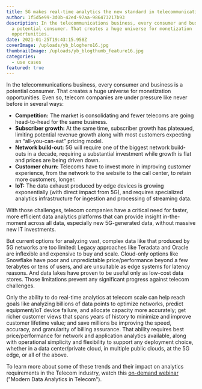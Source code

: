 ```yaml
---
title: 5G makes real-time analytics the new standard in telecommunications
author: 1f5d5e99-3d0b-42ed-97aa-986473217b93
description: In the telecommunications business, every consumer and business is
  a potential consumer. That creates a huge universe for monetization
  opportunities.
date: 2021-01-25T19:43:15.958Z
coverImage: /uploads/yb_bloghero16.jpg
thumbnailImage: /uploads/yb_blogthumb_feature16.jpg
categories:
  - use cases
featured: true
---
```

In the telecommunications business, every consumer and business is a potential consumer. That creates a huge universe for monetization opportunities. Even so, telecom companies are under pressure like never before in several ways:

* **Competition:** The market is consolidating and fewer telecoms are going head-to-head for the same business.
* **Subscriber growth:** At the same time, subscriber growth has plateaued, limiting potential revenue growth along with most customers expecting an “all-you-can-eat” pricing model.
* **Network build-out:** 5G will require one of the biggest network build-outs in a decade, requiring a substantial investment while growth is flat and prices are being driven down.
* **Customer churn:** Telecoms have to invest more in improving customer experience, from the network to the website to the call center, to retain more customers, longer.
* **IoT:** The data exhaust produced by edge devices is growing exponentially (with direct impact from 5G), and requires specialized analytics infrastructure for ingestion and processing of streaming data.

With those challenges, telecom companies have a critical need for faster, more efficient data analytics platforms that can provide insight in-the-moment across all data, especially new 5G-generated data, without massive new IT investments.

But current options for analyzing vast, complex data like that produced by 5G networks are too limited: Legacy approaches like Teradata and Oracle are inflexible and expensive to buy and scale. Cloud-only options like Snowflake have poor and unpredictable price/performance beyond a few terabytes or tens of users, and are unsuitable as edge systems for latency reasons. And data lakes have proven to be useful only as low-cost data stores. Those limitations prevent any significant progress against telecom challenges.

Only the ability to do real-time analytics at telecom scale can help reach goals like analyzing billions of data points to optimize networks, predict equipment/IoT device failure, and allocate capacity more accurately; get richer customer views that spans years of history to minimize and improve customer lifetime value; and save millions be improving the speed, accuracy, and granularity of billing assurance. That ability requires best price/performance for network and application analytics available, along with operational simplicity and flexibility to support any deployment choice, whether in a data center/private cloud, in multiple public clouds, at the 5G edge, or all of the above.

To learn more about some of these trends and their impact on analytics requirements in the Telecom industry, watch this [on-demand webinar](https://www.yellowbrick.com/go/modern-data-analytics-in-telecom/) ("Modern Data Analytics in Telecom").
